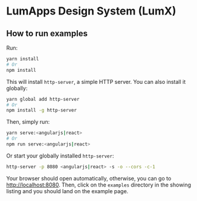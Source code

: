# LumApps Design System (LumX)

## How to run examples

Run:

```bash
yarn install
# Or
npm install
```

This will install `http-server`, a simple HTTP server.
You can also install it globally:

```bash
yarn global add http-server
# Or
npm install -g http-server
```

Then, simply run:

```bash
yarn serve:<angularjs|react>
# Or
npm run serve:<angularjs|react>
```

Or start your globally installed `http-server`:

```bash
http-server -p 8080 <angularjs|react> -s -o --cors -c-1
```

Your browser should open automatically, otherwise, you can go to [http://localhost:8080](http://localhost:8080).
Then, click on the `examples` directory in the showing listing and you should land on the example page.
